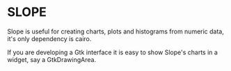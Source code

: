 SLOPE
=====

Slope is useful for creating charts, plots and histograms from numeric
data, it's only dependency is cairo.

If you are developing a Gtk interface it is easy to show Slope's charts
in a widget, say a GtkDrawingArea.